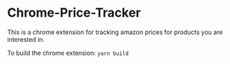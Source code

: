 # Chrome-Price-Tracker

This is a chrome extension for tracking amazon prices for products you are interested in.

To build the chrome extension: `yarn build`

